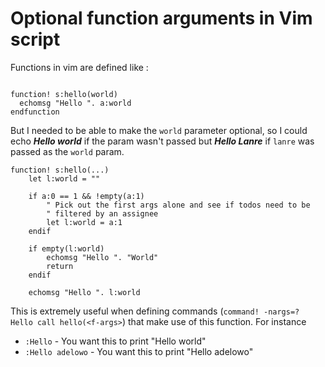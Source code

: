 # Optional function arguments in Vim script

Functions in vim are defined like :
```vim

function! s:hello(world)
  echomsg "Hello ". a:world
endfunction

```
But I needed to be able to make the `world` parameter optional, so I could echo ___Hello world___ if the param wasn't passed but ___Hello Lanre___ if `lanre` was passed as the `world` param.

```vim
function! s:hello(...)
	let l:world = ""

	if a:0 == 1 && !empty(a:1)
		" Pick out the first args alone and see if todos need to be
		" filtered by an assignee
		let l:world = a:1
	endif

	if empty(l:world)
		echomsg "Hello ". "World"
		return
	endif

	echomsg "Hello ". l:world

```
This is extremely useful when defining commands (`command! -nargs=? Hello call hello(<f-args>`) that make use of this function. For instance 

- `:Hello` - You want this to print "Hello world"
- `:Hello adelowo` - You want this to print "Hello adelowo"

